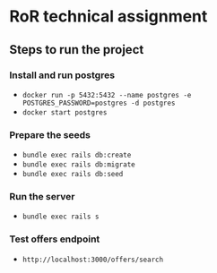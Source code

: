 # RoR technical assignment

## Steps to run the project

### Install and run postgres

- ```docker run -p 5432:5432 --name postgres -e POSTGRES_PASSWORD=postgres -d postgres```
- ```docker start postgres```

### Prepare the seeds

- ``` bundle exec rails db:create ```
- ``` bundle exec rails db:migrate ```
- ``` bundle exec rails db:seed ```

### Run the server

- ``` bundle exec rails s ```

### Test offers endpoint

- ``` http://localhost:3000/offers/search ```